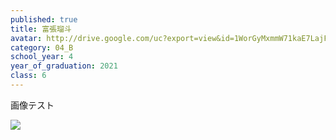 ```yaml
---
published: true
title: 富張瑠斗
avatar: http://drive.google.com/uc?export=view&id=1WorGyMxmmW71kaE7LajF2mddhkPmng9Z
category: 04_B
school_year: 4
year_of_graduation: 2021
class: 6
---
```

画像テスト

![](https://lh3.googleusercontent.com/-j6gWzIjMSao/XsbJRy0lsbI/AAAAAAAACrI/fAW5EypHjCATFnHBP8EP5uXcXI0QPZXcQCLcBGAsYHQ/defult-min.png)